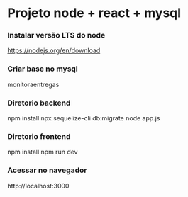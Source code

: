 # Projeto node + react + mysql

### Instalar versão LTS do node
https://nodejs.org/en/download

### Criar base no mysql
monitoraentregas

### Diretorio backend 
npm install
npx sequelize-cli db:migrate
node app.js

### Diretorio frontend 
npm install
npm run dev

### Acessar no navegador
http://localhost:3000


